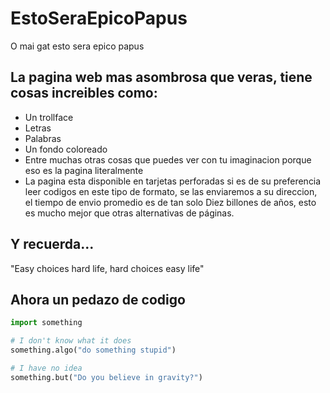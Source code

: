 # EstoSeraEpicoPapus
O mai gat esto sera epico papus

## La pagina web mas asombrosa que veras, tiene cosas increibles como:
* Un trollface
* Letras
* Palabras
* Un fondo coloreado
* Entre muchas otras cosas que puedes ver con tu imaginacion porque eso es la pagina literalmente
* La pagina esta disponible en tarjetas perforadas si es de su preferencia leer codigos en este tipo de formato, se las enviaremos a su direccion, el tiempo de envio promedio es de tan solo Diez billones de años, esto es mucho mejor que otras alternativas de páginas.

## Y recuerda...
"Easy choices hard life, hard choices easy life"

## Ahora un pedazo de codigo
```python
import something

# I don't know what it does
something.algo("do something stupid")

# I have no idea
something.but("Do you believe in gravity?")
```
